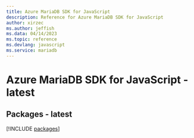 ```yaml
---
title: Azure MariaDB SDK for JavaScript
description: Reference for Azure MariaDB SDK for JavaScript
author: xirzec
ms.author: jeffish
ms.data: 04/14/2023
ms.topic: reference
ms.devlang: javascript
ms.service: mariadb
---
```

# Azure MariaDB SDK for JavaScript - latest
## Packages - latest
[!INCLUDE [packages](mariadb-index.md)]